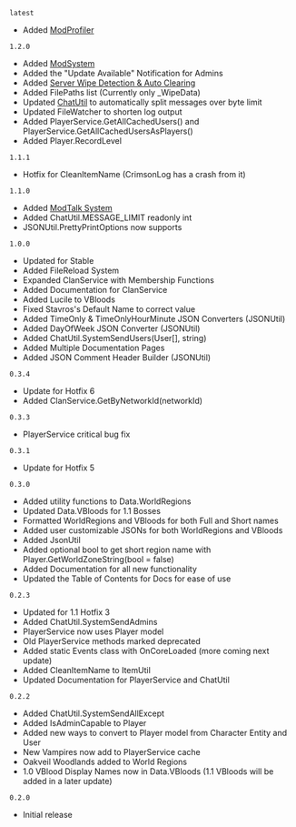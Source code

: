 `latest`
- Added [ModProfiler](https://vrising.wiki/docs/mod-profiler.html)

`1.2.0`
- Added [ModSystem](https://vrising.wiki/docs/mod-system.html)
- Added the "Update Available" Notification for Admins
- Added [Server Wipe Detection & Auto Clearing](https://vrising.wiki/docs/wipe-data.html)
- Added FilePaths list (Currently only _WipeData)
- Updated [ChatUtil](https://vrising.wiki/docs/chat-util.html) to automatically split messages over byte limit
- Updated FileWatcher to shorten log output
- Added PlayerService.GetAllCachedUsers() and PlayerService.GetAllCachedUsersAsPlayers()
- Added Player.RecordLevel

`1.1.1`
- Hotfix for CleanItemName (CrimsonLog has a crash from it)

`1.1.0`
- Added [ModTalk System](https://vrising.wiki/docs/mod-talk.html)
- Added ChatUtil.MESSAGE_LIMIT readonly int
- JSONUtil.PrettyPrintOptions now supports

`1.0.0`
- Updated for Stable
- Added FileReload System
- Expanded ClanService with Membership Functions
- Added Documentation for ClanService
- Added Lucile to VBloods
- Fixed Stavros's Default Name to correct value
- Added TimeOnly & TimeOnlyHourMinute JSON Converters (JSONUtil)
- Added DayOfWeek JSON Converter (JSONUtil)
- Added ChatUtil.SystemSendUsers(User[], string)
- Added Multiple Documentation Pages
- Added JSON Comment Header Builder (JSONUtil)

`0.3.4`
- Update for Hotfix 6
- Added ClanService.GetByNetworkId(networkId)

`0.3.3`
- PlayerService critical bug fix

`0.3.1`
- Update for Hotfix 5

`0.3.0`
- Added utility functions to Data.WorldRegions
- Updated Data.VBloods for 1.1 Bosses
- Formatted WorldRegions and VBloods for both Full and Short names
- Added user customizable JSONs for both WorldRegions and VBloods
- Added JsonUtil
- Added optional bool to get short region name with Player.GetWorldZoneString(bool = false)
- Added Documentation for all new functionality
- Updated the Table of Contents for Docs for ease of use

`0.2.3`
- Updated for 1.1 Hotfix 3
- Added ChatUtil.SystemSendAdmins
- PlayerService now uses Player model
- Old PlayerService methods marked deprecated
- Added static Events class with OnCoreLoaded (more coming next update)
- Added CleanItemName to ItemUtil
- Updated Documentation for PlayerService and ChatUtil

`0.2.2`
- Added ChatUtil.SystemSendAllExcept
- Added IsAdminCapable to Player
- Added new ways to convert to Player model from Character Entity and User
- New Vampires now add to PlayerService cache
- Oakveil Woodlands added to World Regions
- 1.0 VBlood Display Names now in Data.VBloods (1.1 VBloods will be added in a later update)

`0.2.0`
- Initial release